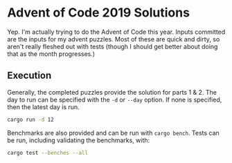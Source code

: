 # Advent of Code 2019 Solutions

Yep. I'm actually trying to do the Advent of Code this year. Inputs committed
are the inputs for my advent puzzles. Most of these are quick and dirty, so
aren't really fleshed out with tests (though I should get better about doing
that as the month progresses.)

## Execution

Generally, the completed puzzles provide the solution for parts 1 & 2. The day
to run can be specified with the `-d` or `--day` option. If none is specified,
then the latest day is run.

```bash
cargo run -d 12
```

Benchmarks are also provided and can be run with `cargo bench`. Tests can be
run, including validating the benchmarks, with:

```bash
cargo test --benches --all
```
